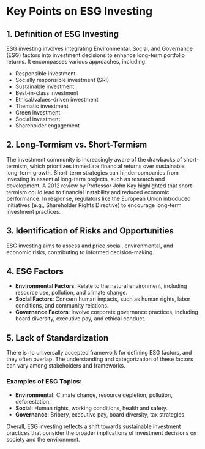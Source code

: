 # Key Points on ESG Investing

## 1. Definition of ESG Investing
ESG investing involves integrating Environmental, Social, and Governance (ESG) factors into investment decisions to enhance long-term portfolio returns. It encompasses various approaches, including:
- Responsible investment
- Socially responsible investment (SRI)
- Sustainable investment
- Best-in-class investment
- Ethical/values-driven investment
- Thematic investment
- Green investment
- Social investment
- Shareholder engagement

## 2. Long-Termism vs. Short-Termism
The investment community is increasingly aware of the drawbacks of short-termism, which prioritizes immediate financial returns over sustainable long-term growth. Short-term strategies can hinder companies from investing in essential long-term projects, such as research and development. A 2012 review by Professor John Kay highlighted that short-termism could lead to financial instability and reduced economic performance. In response, regulators like the European Union introduced initiatives (e.g., Shareholder Rights Directive) to encourage long-term investment practices.

## 3. Identification of Risks and Opportunities
ESG investing aims to assess and price social, environmental, and economic risks, contributing to informed decision-making.

## 4. ESG Factors
- **Environmental Factors**: Relate to the natural environment, including resource use, pollution, and climate change.
- **Social Factors**: Concern human impacts, such as human rights, labor conditions, and community relations.
- **Governance Factors**: Involve corporate governance practices, including board diversity, executive pay, and ethical conduct.

## 5. Lack of Standardization
There is no universally accepted framework for defining ESG factors, and they often overlap. The understanding and categorization of these factors can vary among stakeholders and frameworks.

### Examples of ESG Topics:
- **Environmental**: Climate change, resource depletion, pollution, deforestation.
- **Social**: Human rights, working conditions, health and safety.
- **Governance**: Bribery, executive pay, board diversity, tax strategies.

Overall, ESG investing reflects a shift towards sustainable investment practices that consider the broader implications of investment decisions on society and the environment.
